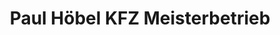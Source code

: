 ---
title: "Paul Höbel KFZ Meisterbetrieb"
url: /lengenwang/paul-hoebel-kfz-meisterbetrieb/
shop: Autowerkstatt
---